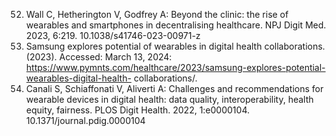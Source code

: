 52. Wall C, Hetherington V, Godfrey A: Beyond the clinic: the rise of wearables and smartphones in
decentralising healthcare. NPJ Digit Med. 2023, 6:219. 10.1038/s41746-023-00971-z
53. Samsung explores potential of wearables in digital health collaborations. (2023). Accessed: March 13, 2024:
https://www.pymnts.com/healthcare/2023/samsung-explores-potential-wearables-digital-health-
collaborations/.
54. Canali S, Schiaffonati V, Aliverti A: Challenges and recommendations for wearable devices in digital health:
data quality, interoperability, health equity, fairness. PLOS Digit Health. 2022, 1:e0000104.
10.1371/journal.pdig.0000104